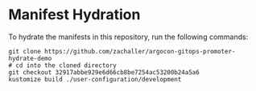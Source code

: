 # Manifest Hydration

To hydrate the manifests in this repository, run the following commands:

```shell
git clone https://github.com/zachaller/argocon-gitops-promoter-hydrate-demo
# cd into the cloned directory
git checkout 32917abbe929e6d66cb8be7254ac53200b24a5a6
kustomize build ./user-configuration/development
```
